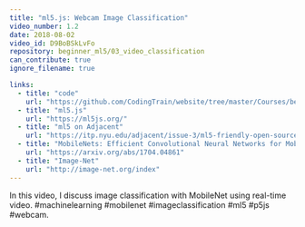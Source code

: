 ```yaml
---
title: "ml5.js: Webcam Image Classification"
video_number: 1.2
date: 2018-08-02
video_id: D9BoBSkLvFo
repository: beginner_ml5/03_video_classification
can_contribute: true
ignore_filename: true

links:
  - title: "code"
    url: "https://github.com/CodingTrain/website/tree/master/Courses/beginner_ml5"
  - title: "ml5.js"
    url: "https://ml5js.org/"
  - title: "ml5 on Adjacent"
    url: "https://itp.nyu.edu/adjacent/issue-3/ml5-friendly-open-source-machine-learning-library-for-the-web/"
  - title: "MobileNets: Efficient Convolutional Neural Networks for Mobile Vision Applications"
    url: "https://arxiv.org/abs/1704.04861"
  - title: "Image-Net"
    url: "http://image-net.org/index"
---
```


In this video, I discuss image classification with MobileNet using real-time video. #machinelearning #mobilenet #imageclassification #ml5 #p5js #webcam.
